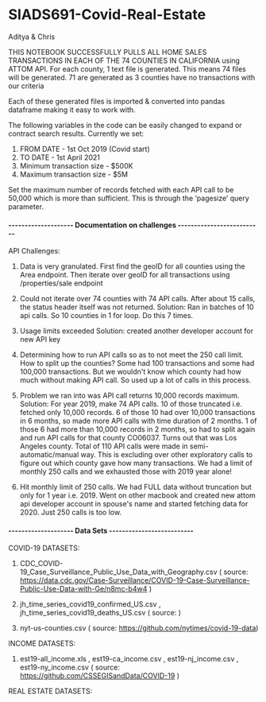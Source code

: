 # SIADS691-Covid-Real-Estate
Aditya & Chris

THIS NOTEBOOK SUCCESSFULLY PULLS ALL HOME SALES TRANSACTIONS IN EACH OF THE 74 COUNTIES IN CALIFORNIA using ATTOM API. 
For each county, 1 text file is generated. This means 74 files will be generated. 71 are generated as 3 counties have no transactions with our criteria


Each of these generated files is imported & converted into pandas dataframe making it easy to work with.

The following variables in the code can be easily changed to expand or contract search results. Currently we set:
1) FROM DATE - 1st Oct 2019 (Covid start)
2) TO DATE - 1st April 2021
3) Minimum transaction size - $500K
4) Maximum transaction size - $5M

Set the maximum number of records fetched with each API call to be 50,000 which is more than sufficient. This is through the ‘pagesize’ query parameter.

####  -------------------- Documentation on challenges --------------------------

API Challenges:

1) Data is very granulated.
First find the geoID for all counties using the Area endpoint. Then iterate over geoID for all transactions using /properties/sale endpoint

2) Could not iterate over 74 counties with 74 API calls. After about 15 calls, the status header itself was not returned. 
Solution: Ran in batches of 10 api calls. So 10 counties in 1 for loop. Do this 7 times.

3) Usage limits exceeded
Solution: created another developer account for new API key

4) Determining how to run API calls so as to not meet the 250 call limit. How to split up the counties? Some had 100 transactions and some had 100,000 transactions. But we wouldn't know which county had how much without making API call. So used up a lot of calls in this process. 

6) Problem we ran into was API call returns 10,000 records maximum. 
Solution: For year 2019, make 74 API calls. 10 of those truncated i.e. fetched only 10,000 records. 6 of those 10 had over 10,000 transactions in 6 months, so made more 
API calls with time duration of 2 months. 1 of those 6 had more than 10,000 records in 2 months, so had to split again and run API calls for that county CO06037. Turns out
that was Los Angeles county. Total of 110 API calls were made in semi-automatic/manual way. This is excluding over other exploratory calls to figure out which county gave how many transactions. We had a limit of monthly 250 calls and we exhausted those with 2019 year alone!

5) Hit monthly limit of 250 calls. We had FULL data without truncation but only for 1 year i.e. 2019. Went on other macbook and created new attom api developer account in spouse's name and started fetching data for 2020. Just 250 calls is too low.  


####  -------------------- Data Sets --------------------------

COVID-19 DATASETS:

1) CDC_COVID-19_Case_Surveillance_Public_Use_Data_with_Geography.csv 
( source: https://data.cdc.gov/Case-Surveillance/COVID-19-Case-Surveillance-Public-Use-Data-with-Ge/n8mc-b4w4 )

2) jh_time_series_covid19_confirmed_US.csv , jh_time_series_covid19_deaths_US.csv
( source: )

3) nyt-us-counties.csv ( source: https://github.com/nytimes/covid-19-data)

INCOME DATASETS:

1) est19-all_income.xls , est19-ca_income.csv , est19-nj_income.csv , est19-ny_income.csv
( source: https://github.com/CSSEGISandData/COVID-19  )

REAL ESTATE DATASETS: